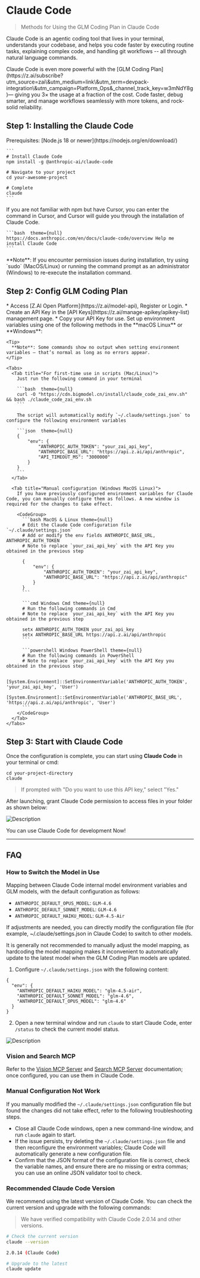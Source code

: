 # Claude Code

> Methods for Using the GLM Coding Plan in Claude Code

Claude Code is an agentic coding tool that lives in your terminal, understands your codebase, and helps you code faster by executing routine tasks, explaining complex code, and handling git workflows -- all through natural language commands.

<Tip>
  Claude Code is even more powerful with the [GLM Coding Plan](https://z.ai/subscribe?utm_source=zai\&utm_medium=link\&utm_term=devpack-integration\&utm_campaign=Platform_Ops&_channel_track_key=w3mNdY8g)— giving you 3× the usage at a fraction of the cost. Code faster, debug smarter, and manage workflows seamlessly with more tokens, and rock-solid reliability.
</Tip>

## Step 1: Installing the Claude Code

<Tabs>
  <Tab title="Recommended Installation Method">
    Prerequisites: [Node.js 18 or newer](https://nodejs.org/en/download/)

    ```
    # Install Claude Code
    npm install -g @anthropic-ai/claude-code

    # Navigate to your project
    cd your-awesome-project

    # Complete
    claude
    ```

  </Tab>

  <Tab title="Cursor Guided Installation Method">
    If you are not familiar with npm but have Cursor, you can enter the command in Cursor, and Cursor will guide you through the installation of Claude Code.

    ```bash  theme={null}
    https://docs.anthropic.com/en/docs/claude-code/overview Help me install Claude Code
    ```

  </Tab>
</Tabs>

<Note>
  **Note**: If you encounter permission issues during installation, try using `sudo` (MacOS/Linux) or running the command prompt as an administrator (Windows) to re-execute the installation command.
</Note>

## Step 2: Config GLM Coding Plan

<Steps>
  <Step title="Get API Key">
    * Access [Z.AI Open Platform](https://z.ai/model-api), Register or Login.
    * Create an API Key in the [API Keys](https://z.ai/manage-apikey/apikey-list) management page.
    * Copy your API Key for use.
  </Step>

  <Step title="Configure Environment Variables">
    Set up environment variables using one of the following methods in the **macOS Linux** or **Windows**:

    <Tip>
      **Note**: Some commands show no output when setting environment variables — that’s normal as long as no errors appear.
    </Tip>

    <Tabs>
      <Tab title="For first-time use in scripts (Mac/Linux)">
        Just run the following command in your terminal

        ```bash  theme={null}
        curl -O "https://cdn.bigmodel.cn/install/claude_code_zai_env.sh" && bash ./claude_code_zai_env.sh
        ```

        The script will automatically modify `~/.claude/settings.json` to configure the following environment variables

        ```json  theme={null}
        {
            "env": {
                "ANTHROPIC_AUTH_TOKEN": "your_zai_api_key",
                "ANTHROPIC_BASE_URL": "https://api.z.ai/api/anthropic",
                "API_TIMEOUT_MS": "3000000"
            }
        }
        ```
      </Tab>

      <Tab title="Manual configuration (Windows MacOS Linux)">
        If you have previously configured environment variables for Claude Code, you can manually configure them as follows. A new window is required for the changes to take effect.

        <CodeGroup>
          ```bash MacOS & Linux theme={null}
          # Edit the Claude Code configuration file `~/.claude/settings.json`
          # Add or modify the env fields ANTHROPIC_BASE_URL, ANTHROPIC_AUTH_TOKEN
          # Note to replace `your_zai_api_key` with the API Key you obtained in the previous step

          {
              "env": {
                  "ANTHROPIC_AUTH_TOKEN": "your_zai_api_key",
                  "ANTHROPIC_BASE_URL": "https://api.z.ai/api/anthropic"
              }
          }
          ```

          ```cmd Windows Cmd theme={null}
          # Run the following commands in Cmd
          # Note to replace `your_zai_api_key` with the API Key you obtained in the previous step

          setx ANTHROPIC_AUTH_TOKEN your_zai_api_key
          setx ANTHROPIC_BASE_URL https://api.z.ai/api/anthropic
          ```

          ```powershell Windows PowerShell theme={null}
          # Run the following commands in PowerShell
          # Note to replace `your_zai_api_key` with the API Key you obtained in the previous step

          [System.Environment]::SetEnvironmentVariable('ANTHROPIC_AUTH_TOKEN', 'your_zai_api_key', 'User')
          [System.Environment]::SetEnvironmentVariable('ANTHROPIC_BASE_URL', 'https://api.z.ai/api/anthropic', 'User')
          ```
        </CodeGroup>
      </Tab>
    </Tabs>

  </Step>
</Steps>

## Step 3: Start with Claude Code

Once the configuration is complete, you can start using **Claude Code** in your terminal or cmd:

```
cd your-project-directory
claude
```

> If prompted with "Do you want to use this API key," select "Yes."

After launching, grant Claude Code permission to access files in your folder as shown below:

![Description](https://cdn.bigmodel.cn/markdown/1753631613096claude-2.png?attname=claude-2.png)

You can use Claude Code for development Now!

---

## FAQ

### How to Switch the Model in Use

<Check>
  Mapping between Claude Code internal model environment variables and GLM models, with the default configuration as follows:

- `ANTHROPIC_DEFAULT_OPUS_MODEL`: `GLM-4.6`
- `ANTHROPIC_DEFAULT_SONNET_MODEL`: `GLM-4.6`
- `ANTHROPIC_DEFAULT_HAIKU_MODEL`: `GLM-4.5-Air`
  </Check>

If adjustments are needed, you can directly modify the configuration file (for example, \~/.claude/settings.json in Claude Code) to switch to other models.

<Note>
  It is generally not recommended to manually adjust the model mapping, as hardcoding the model mapping makes it inconvenient to automatically update to the latest model when the GLM Coding Plan models are updated.
</Note>

1. Configure `~/.claude/settings.json` with the following content:

```text theme={null}
{
  "env": {
    "ANTHROPIC_DEFAULT_HAIKU_MODEL": "glm-4.5-air",
    "ANTHROPIC_DEFAULT_SONNET_MODEL": "glm-4.6",
    "ANTHROPIC_DEFAULT_OPUS_MODEL": "glm-4.6"
  }
}
```

2. Open a new terminal window and run `claude` to start Claude Code, enter `/status` to check the current model status.

![Description](https://cdn.bigmodel.cn/markdown/1759420390607image.png?attname=image.png)

### Vision and Search MCP

Refer to the [Vision MCP Server](../mcp/vision-mcp-server) and [Search MCP Server](../mcp/search-mcp-server) documentation; once configured, you can use them in Claude Code.

### Manual Configuration Not Work

If you manually modified the `~/.claude/settings.json` configuration file but found the changes did not take effect, refer to the following troubleshooting steps.

- Close all Claude Code windows, open a new command-line window, and run `claude` again to start.
- If the issue persists, try deleting the `~/.claude/settings.json` file and then reconfigure the environment variables; Claude Code will automatically generate a new configuration file.
- Confirm that the JSON format of the configuration file is correct, check the variable names, and ensure there are no missing or extra commas; you can use an online JSON validator tool to check.

### Recommended Claude Code Version

We recommend using the latest version of Claude Code. You can check the current version and upgrade with the following commands:

> We have verified compatibility with Claude Code 2.0.14 and other versions.

```bash theme={null}
# Check the current version
claude --version

2.0.14 (Claude Code)

# Upgrade to the latest
claude update
```

